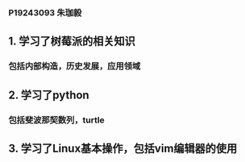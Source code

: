### P19243093 朱珈毅

## 1. 学习了树莓派的相关知识

### 包括内部构造，历史发展，应用领域

## 2. 学习了python

### 包括斐波那契数列，turtle

## 3. 学习了Linux基本操作，包括vim编辑器的使用


